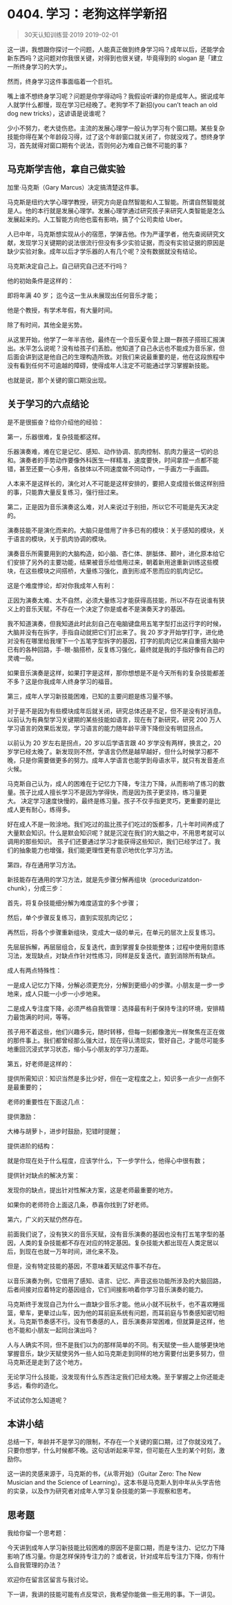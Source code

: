 # 0404. 学习：老狗这样学新招
> 30天认知训练营·2019
2019-02-01

这一讲，我想跟你探讨一个问题，人能真正做到终身学习吗？成年以后，还能学会新东西吗？这问题对你我很关键，对得到也很关键，毕竟得到的 slogan 是「建立一所终身学习的大学」。

然而，终身学习这件事面临着一个巨坑。

嘴上谁不想终身学习呢？问题是你学得动吗？我假设听课的你是成年人。据说成年人就学什么都慢，现在学习已经晚了。老狗学不了新招(you can’t teach an old dog new tricks），这谚语是说谁呢？

少小不努力，老大徒伤悲。主流的发展心理学一般认为学习有个窗口期。某些复杂技能你得在某个年龄段习得，过了这个年龄窗口就关闭了，你就没戏了。想终身学习，首先就得对窗口期有个说法，否则何必为难自己做不可能的事？

## 马克斯学吉他，拿自己做实验
加里·马克斯（Gary Marcus）决定搞清楚这件事。

马克斯是纽约大学心理学教授，研究方向是自然智能和人工智能。所谓自然智能就是人。他的本行就是发展心理学。发展心理学通过研究孩子来研究人类智能是怎么发展起来的。人工智能方向他也蛮有影响，搞了个公司卖给 Uber。

人已中年，马克斯想实现从小的宿愿，学弹吉他。作为严谨学者，他先查阅研究文献，发现学习关键期的说法很流行但没有多少实验证据，而没有实验证据的原因是缺少实验对象。成年以后才学乐器的人有几个呢？没有数据就没有结论。

马克斯决定自己上。自己研究自己还不行吗？

他的初始条件是这样的：

即将年满 40 岁；
迄今这一生从未展现出任何音乐才能；

他是个教授，有学术年假，有大量时间。

除了有时间，其他全是劣势。

从这里开始，他学了一年半吉他，最终在一个音乐夏令营上跟一群孩子搭班汇报演出。水平怎么说呢？没有给孩子们丢脸。他知道了自己永远也不能成为音乐家，但后面会讲到这是他自己的生理构造所致。对我们来说最重要的是，他在这段旅程中没有看到任何不可逾越的障碍，使得成年人注定不可能通过学习掌握新技能。

也就是说，那个关键的窗口期没出现。

## 关于学习的六点结论
是不是很振奋？给你介绍他的经验：

第一，乐器很难，复杂技能都这样。

乐器演奏难，难在它是记忆、感知、动作协调、肌肉控制、肌肉力量这一切的总和。演奏者的手势动作要像外科医生一样精准，速度要快，时间拿捏一点都不能错，甚至还要一心多用，各肢体以不同速度做不同动作，一手画方一手画圆。

人本来不是这样长的，演化对人不可能是这样安排的，要把人变成擅长做这样别扭的事，只能靠大量反复练习，强行扭过来。

第二，正是因为音乐演奏这么难，对人来说过于别扭，所以它不可能是先天决定的。

演奏技能不是演化而来的。大脑只是借用了许多已有的模块：关于感知的模块，关于语言的模块，关于肌肉协调的模块。

演奏音乐所需要用到的大脑构造，如小脑、杏仁体、胼胝体、颞叶，进化原本给它们安排了另外的主要功能，结果被音乐给借用过来，朝着新用途重新训练这些模块，在这些模块之间搭桥，大量练习强化，直到形成不思而应的肌肉记忆。

这是个难度悖论，却对你我成年人有利：

正因为演奏太难、太不自然，必须大量练习才能获得高技能，所以不存在说谁有狭义上的音乐天赋，不存在一个决定了你是或者不是演奏天才的基因。

我不知道演奏，但我知道此时此刻自己在电脑键盘用五笔字型打出这行字的时候，大脑并没有在拆字，手指自动就把它们打出来了。我 20 岁才开始学打字，进化绝对没有在哪里给我埋下一个五笔字型拆字的基因，打字的肌肉记忆来自重搭大脑中已有的各种回路，手-眼-脑搭桥，反复练习强化，最终就是我的手指好像有自己的灵魂一般。

如果音乐演奏是这样，如果打字是这样，那你想想是不是今天所有的复杂技能都差不多？这是你我成年人终身学习的福音。

第三，成年人学习新技能困难，已知的主要问题是练习量不够。

对于是不是因为有些模块成年后就关闭，研究总体还是不足，但不是没有好消息。以前认为有典型学习关键期的某些技能如语言，现在有了新研究，研究 200 万人学习语言的效果后发现，学习语言的能力随年龄平滑下降但没有明显拐点。

以前认为 20 岁左右是拐点，20 岁以后学语言跟 40 岁学没有两样，换言之，20 岁学已经太晚了。新发现则不然，学语言仍然是越早越好，但什么时候学习都不晚，只是你需要做更多的努力。成年人学语言也能学到母语水平，就只有发音差点火候。

马克斯自己认为，成人的困难在于记忆力下降，专注力下降，从而影响了练习的数量。孩子比成人擅长学习不是因为学得快，而是因为孩子更坚持，练习量更大。 决定学习速度快慢的，最终是练习量。孩子不仅手指更灵巧，更重要的是比成人更有耐心，练得多。

好在成人不是一败涂地。我们吃过的盐比孩子们吃过的饭都多，几十年时间养成了大量默会知识。什么是默会知识呢？就是沉淀在我们的大脑之中，不用思考就可以调用的那些知识。 孩子们还要通过学习才能获得这些知识，我们已经学过了。我们的抽象能力也增强，我们能更理性更有意识地优化学习方法。

第四，存在通用学习方法。

新技能存在通用的学习方法，就是先步骤分解再组块（procedurizatdon-chunk），分成三步：

首先，将复杂技能细分解为难度适宜的多个步骤；

然后，单个步骤反复练习，直到实现肌肉记忆；

再然后，将各个步骤重新组块，变成大一级的单元，在单元的层次上反复练习。

先层层拆解，再层层组合，反复迭代，直到掌握复杂技能整体；过程中使用刻意练习法，发现缺点，对缺点作针对性练习，同样是反复迭代，直到消除所有缺点。

成人有两点特殊性：

一是成人记忆力下降，分解必须更充分，分解到更细小的步骤。小朋友是一步一步地来，成人只能一小步一小步地来。

二是成人专注度下降，必须严格自我管理：选择最有利于保持专注的环境，安排精力最饱满的时间，等等。

孩子用不着这些，他们兴趣多元，随时转移，但每一刻都像激光一样聚焦在正在做的那件事上。我们都曾经那么强大过，现在得认清现实，管好自己，才能尽可能多地重回沉浸式学习状态，缩小与小朋友的学习力差距。

第五，好老师是这样的：

提供所需知识：知识当然是多比少好，但在一定程度之上，知识多一点少一点倒不是最重要的；

老师的重要性在下面这几点：

提供激励：

大棒与胡萝卜，进步时鼓励，犯错时提醒；

提供进阶的结构：

就是你现在处于什么程度，应该学什么，下一步学什么，他得心中很有数；

提供针对缺点的解决方案：

发现你的缺点，提出针对性解决方案，这是老师最重要的地方。

如果你的老师符合上面这几条，恭喜你找到了好老师。

第六，广义的天赋仍然存在。

前面我们说了，没有狭义的音乐天赋，没有音乐演奏的基因也没有打五笔字型的基因，人类的复杂技能都不存在对应的特定基因。复杂技能大都出现在人类定居以后，到现在也就一万年时间，进化来不及。

但是，没有特定技能的基因，不意味着天赋这件事不存在。

以音乐演奏为例，它借用了感知、语言、记忆、声音这些功能所涉及的大脑回路，后者间接对应着特定的基因组合，它们间接影响着你学习音乐演奏的能力。

马克斯终于发现自己为什么一直缺少音乐才能。他从小就不玩秋千，也不喜欢睡摇篮，晕车，更晕过山车，因为他的耳前庭系统有问题，而耳前庭与节奏感知密切相关。马克斯节奏感不行。没有节奏感的人，音乐演奏非常困难，但就算是这样，他也不能和小朋友一起同台演出吗？

人与人确实不同，但不是我们以为的那样简单的不同。有天赋使一些人能够更快地掌握音乐，缺少天赋使另外一些人如马克斯走到同样的地方需要付出更多努力，但马克斯还是走到了这个地方。

无论学习什么技能，没发现有什么东西注定我们已经太晚。至于掌握之上你还能走多远，看你的造化。

不试试你怎么知道呢？

## 本讲小结
总结一下，年龄并不是学习的限制，不存在一个关键的窗口期，过了你就没戏了。只要你想学，什么时候都不晚。这句话听起来平常，但可能在人生的某个时刻，激励你。

这一讲的灵感来源于，马克斯的书，《从零开始》（Guitar Zero: The New Musician and the Science of Learning）。这本书是马克斯人到中年从头学吉他的实录，以及作为研究者对成年人学习复杂技能的第一手观察和思考。

## 思考题
我给你留一个思考题：

今天讲到成年人学习新技能比较困难的原因不是窗口期，而是专注力、记忆力下降影响了练习量。你是怎样保持专注力的？或者说，针对成年后专注力下降，你有什么自我管理的办法？

欢迎你在留言区留言与我讨论。

下一讲，我讲的技能可能有点反常识，我希望你能做一些无用的事。下一讲见。


